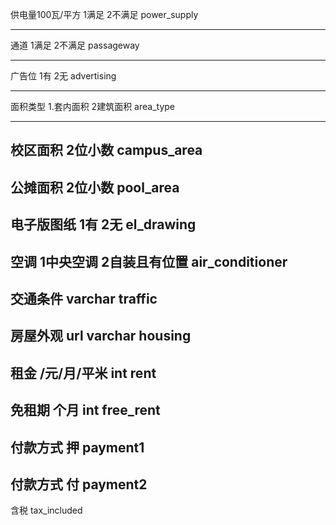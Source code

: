 供电量100瓦/平方 1满足 2不满足
power_supply

-----
通道 1满足 2不满足
passageway

-------
广告位 1有 2无
advertising

--------
面积类型 1.套内面积 2建筑面积
area_type

-------
校区面积 2位小数 
campus_area
-------
公摊面积 2位小数 
pool_area
-------
电子版图纸 1有 2无
el_drawing
-------
空调 1中央空调 2自装且有位置
air_conditioner
-------
交通条件 varchar
traffic
-------
房屋外观 url varchar
housing
--------
租金 /元/月/平米 int
rent
--------
免租期 个月 int
free_rent
--------
付款方式 押
payment1
--------
付款方式 付
payment2
---------
含税 
tax_included